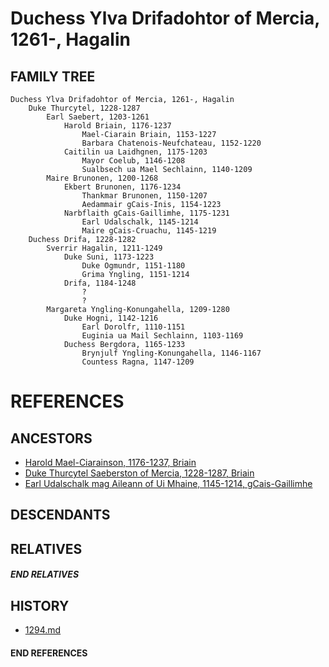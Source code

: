 # Duchess Ylva Drifadohtor of Mercia, 1261-, Hagalin

## FAMILY TREE
```
Duchess Ylva Drifadohtor of Mercia, 1261-, Hagalin
    Duke Thurcytel, 1228-1287
        Earl Saebert, 1203-1261
            Harold Briain, 1176-1237
                Mael-Ciarain Briain, 1153-1227
                Barbara Chatenois-Neufchateau, 1152-1220
            Caitilin ua Laidhgnen, 1175-1203
                Mayor Coelub, 1146-1208
                Sualbsech ua Mael Sechlainn, 1140-1209
        Maire Brunonen, 1200-1268
            Ekbert Brunonen, 1176-1234
                Thankmar Brunonen, 1150-1207
                Aedammair gCais-Inis, 1154-1223    
            Narbflaith gCais-Gaillimhe, 1175-1231
                Earl Udalschalk, 1145-1214
                Maire gCais-Cruachu, 1145-1219
    Duchess Drifa, 1228-1282
        Sverrir Hagalin, 1211-1249
            Duke Suni, 1173-1223
                Duke Ogmundr, 1151-1180
                Grima Yngling, 1151-1214
            Drifa, 1184-1248
                ?
                ?
        Margareta Yngling-Konungahella, 1209-1280
            Duke Hogni, 1142-1216
                Earl Dorolfr, 1110-1151
                Euginia ua Mail Sechlainn, 1103-1169 
            Duchess Bergdora, 1165-1233
                Brynjulf Yngling-Konungahella, 1146-1167
                Countess Ragna, 1147-1209
```


# REFERENCES

## ANCESTORS
* [Harold Mael-Ciarainson, 1176-1237, Briain](harald_mael-ciarainson_1176.md)
* [Duke Thurcytel Saeberston of Mercia, 1228-1287, Briain](thurcytel_saebertson_1228.md)
* [Earl Udalschalk mag Aileann of Ui Mhaine, 1145-1214, gCais-Gaillimhe](udalschalk_mag_aileann_1145.md)

## DESCENDANTS

## RELATIVES

##### END RELATIVES 
## HISTORY
* [1294.md](../h/1294.md)

#### END REFERENCES
